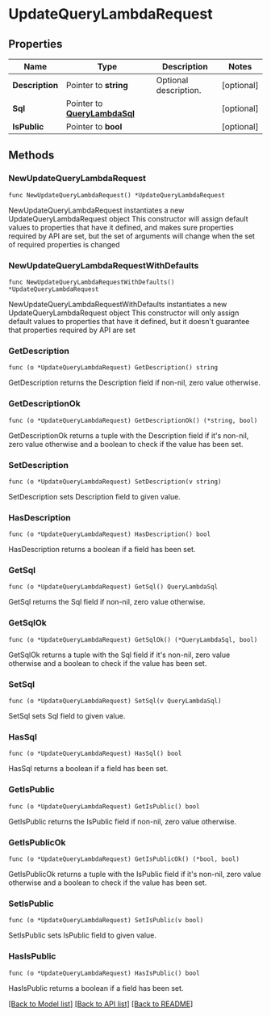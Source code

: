 # UpdateQueryLambdaRequest

## Properties

Name | Type | Description | Notes
------------ | ------------- | ------------- | -------------
**Description** | Pointer to **string** | Optional description. | [optional] 
**Sql** | Pointer to [**QueryLambdaSql**](QueryLambdaSql.md) |  | [optional] 
**IsPublic** | Pointer to **bool** |  | [optional] 

## Methods

### NewUpdateQueryLambdaRequest

`func NewUpdateQueryLambdaRequest() *UpdateQueryLambdaRequest`

NewUpdateQueryLambdaRequest instantiates a new UpdateQueryLambdaRequest object
This constructor will assign default values to properties that have it defined,
and makes sure properties required by API are set, but the set of arguments
will change when the set of required properties is changed

### NewUpdateQueryLambdaRequestWithDefaults

`func NewUpdateQueryLambdaRequestWithDefaults() *UpdateQueryLambdaRequest`

NewUpdateQueryLambdaRequestWithDefaults instantiates a new UpdateQueryLambdaRequest object
This constructor will only assign default values to properties that have it defined,
but it doesn't guarantee that properties required by API are set

### GetDescription

`func (o *UpdateQueryLambdaRequest) GetDescription() string`

GetDescription returns the Description field if non-nil, zero value otherwise.

### GetDescriptionOk

`func (o *UpdateQueryLambdaRequest) GetDescriptionOk() (*string, bool)`

GetDescriptionOk returns a tuple with the Description field if it's non-nil, zero value otherwise
and a boolean to check if the value has been set.

### SetDescription

`func (o *UpdateQueryLambdaRequest) SetDescription(v string)`

SetDescription sets Description field to given value.

### HasDescription

`func (o *UpdateQueryLambdaRequest) HasDescription() bool`

HasDescription returns a boolean if a field has been set.

### GetSql

`func (o *UpdateQueryLambdaRequest) GetSql() QueryLambdaSql`

GetSql returns the Sql field if non-nil, zero value otherwise.

### GetSqlOk

`func (o *UpdateQueryLambdaRequest) GetSqlOk() (*QueryLambdaSql, bool)`

GetSqlOk returns a tuple with the Sql field if it's non-nil, zero value otherwise
and a boolean to check if the value has been set.

### SetSql

`func (o *UpdateQueryLambdaRequest) SetSql(v QueryLambdaSql)`

SetSql sets Sql field to given value.

### HasSql

`func (o *UpdateQueryLambdaRequest) HasSql() bool`

HasSql returns a boolean if a field has been set.

### GetIsPublic

`func (o *UpdateQueryLambdaRequest) GetIsPublic() bool`

GetIsPublic returns the IsPublic field if non-nil, zero value otherwise.

### GetIsPublicOk

`func (o *UpdateQueryLambdaRequest) GetIsPublicOk() (*bool, bool)`

GetIsPublicOk returns a tuple with the IsPublic field if it's non-nil, zero value otherwise
and a boolean to check if the value has been set.

### SetIsPublic

`func (o *UpdateQueryLambdaRequest) SetIsPublic(v bool)`

SetIsPublic sets IsPublic field to given value.

### HasIsPublic

`func (o *UpdateQueryLambdaRequest) HasIsPublic() bool`

HasIsPublic returns a boolean if a field has been set.


[[Back to Model list]](../README.md#documentation-for-models) [[Back to API list]](../README.md#documentation-for-api-endpoints) [[Back to README]](../README.md)


